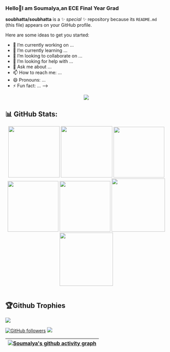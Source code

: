 ### Hello👋I am Soumalya,an ECE Final Year Grad




**soubhatta/soubhatta** is a ✨ _special_ ✨ repository because its `README.md` (this file) appears on your GitHub profile.

Here are some ideas to get you started:

- 🔭 I’m currently working on ...
- 🌱 I’m currently learning ...
- 👯 I’m looking to collaborate on ...
- 🤔 I’m looking for help with ...
- 💬 Ask me about ...
- 📫 How to reach me: ...
- 😄 Pronouns: ...
- ⚡ Fun fact: ...
-->

<p align="center">
  <a href="https://skillicons.dev">
    <img src="https://skillicons.dev/icons?i=cpp,java,py,html,css,js,bootstrap,react,tailwind,nextjs,nodejs,express,mongodb,flask,postgres" />
  </a>
</p>


## 📊 GitHub Stats:

<div align="center">

<img height="160em" src="https://github-profile-summary-cards.vercel.app/api/cards/profile-details?username=soubhatta&theme=radical&hide_border=false">
<img height="160em" src="https://github-readme-stats.vercel.app/api/top-langs/?username=soubhatta&theme=dark&hide_border=true&include_all_commits=false&count_private=false&layout=compact">
<img height="158em" src="https://github-profile-summary-cards.vercel.app/api/cards/repos-per-language?username=soubhatta&theme=radical&hide_border=false">
<img height="158em" src="https://github-profile-summary-cards.vercel.app/api/cards/most-commit-language?username=soubhatta&theme=radical&hide_border=false">
<img height="158em" src="https://github-profile-summary-cards.vercel.app/api/cards/productive-time?username=soubhatta&theme=radical&utcOffset=8&hide_border=false">
<img height="166em" src="https://github-readme-stats.vercel.app/api?username=soubhatta&theme=dark&hide_border=true&include_all_commits=false&count_private=false">
<img height="166em" src="https://github-readme-streak-stats.herokuapp.com/?user=soubhatta&theme=dark&hide_border=true">



</div><br>

## 🏆Github Trophies

![](https://github-profile-trophy.vercel.app/?username=soubhatta&theme=dracula&no-frame=false&no-bg=true&margin-w=4)


[![GitHub followers](https://img.shields.io/github/followers/soubhatta.svg?style=social&label=Follow)](https://github.com/soubhatta?tab=followers) <a href="https://github.com/soubhatta/github-profile-views-counter"><img src="https://komarev.com/ghpvc/?username=soubhatta"></a>

| [![Soumalya's github activity graph](https://github-readme-activity-graph.vercel.app/graph?username=soubhatta&theme=dracula)](https://github.com/soubhatta/github-readme-activity-graph)
| --- |
